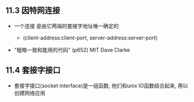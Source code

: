 ## 11.3 因特网连接

+ 一个连接 是由它两端的套接字地址唯一确定的
    + (client-address:client-port, server-address:server-port)

+ "粗略一致和能用的代码" (p652) MIT Dave Clarke

## 11.4 套接字接口

+ 套接字接口(socket interface)是一组函数, 他们和unix IO函数结合起来, 用以创建网络应用
